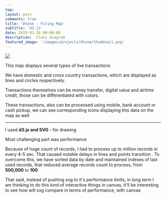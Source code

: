 ```yaml
---
top: 
layout: post
comments: true
title: 'Dtone - Firing Map'
subtitle: 'd3.js'
date: 2019-03-26 00:00:00
description:  Class diagram 
featured_image: '/images/projects/dtone/thumbnail.png'
---
```




![](/images/projects/dtone/preview.gif)

This map displays  several types of live transactions

We have domestic and cross country transactions, which are displayed as
lines and circles respectively.

Transactions themselves can be money transfer, digital value and airtime credit, those can be differentiated with colors.

These transactions, also can be processed using mobile, bank account or cash pickup, we can see corresponding icons displaying this data on the map as well

---
I used **d3.js and SVG**  - for drawing




Most challenging part was performance

Because of huge count of records, I had to process up to million records in every 4-5 sec. 
That caused notable delays in lines and points transition . To overcome this, we have sorted data by date and maintained indexes of last used records, that reduced average records count to process, from **500,000**  to **100** 

That said, instead of pushing svg to it's performance limits, in long term I am thinking to do this kind of interactive things in canvas, it'll be interesting to see how will svg compare in terms of performance, with canvas







<br/><br/><br/>

